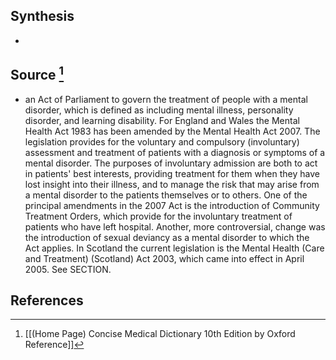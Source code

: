 ## Synthesis
- 
## Source [^1]
- an Act of Parliament to govern the treatment of people with a mental disorder, which is defined as including mental illness, personality disorder, and learning disability. For England and Wales the Mental Health Act 1983 has been amended by the Mental Health Act 2007. The legislation provides for the voluntary and compulsory (involuntary) assessment and treatment of patients with a diagnosis or symptoms of a mental disorder. The purposes of involuntary admission are both to act in patients' best interests, providing treatment for them when they have lost insight into their illness, and to manage the risk that may arise from a mental disorder to the patients themselves or to others. One of the principal amendments in the 2007 Act is the introduction of Community Treatment Orders, which provide for the involuntary treatment of patients who have left hospital. Another, more controversial, change was the introduction of sexual deviancy as a mental disorder to which the Act applies. In Scotland the current legislation is the Mental Health (Care and Treatment) (Scotland) Act 2003, which came into effect in April 2005. See SECTION.
## References

[^1]: [[(Home Page) Concise Medical Dictionary 10th Edition by Oxford Reference]]